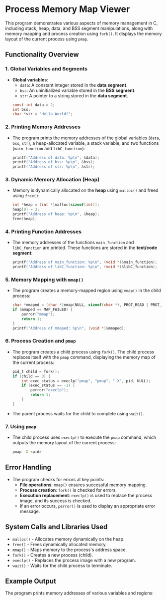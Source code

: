 # Process Memory Map Viewer

This program demonstrates various aspects of memory management in C, including stack, heap, data, and BSS segment manipulations, along with memory mapping and process creation using `fork()`. It displays the memory layout of the current process using `pmap`.

## Functionality Overview

### 1. **Global Variables and Segments**
   - **Global variables**:
     - `data`: A constant integer stored in the **data segment**.
     - `bss`: An uninitialized variable stored in the **BSS segment**.
     - `str`: A pointer to a string stored in the **data segment**.
     ```c
     const int data = 2;
     int bss;
     char *str = "Hello World!";
     ```

### 2. **Printing Memory Addresses**
   - The program prints the memory addresses of the global variables (`data`, `bss`, `str`), a heap-allocated variable, a stack variable, and two functions (`main_function` and `libC_function`):
     ```c
     printf("Address of data: %p\n", &data);
     printf("Address of bss: %p\n", &bss);
     printf("Address of str: %p\n", &str);
     ```

### 3. **Dynamic Memory Allocation (Heap)**
   - Memory is dynamically allocated on the **heap** using `malloc()` and freed using `free()`:
     ```c
     int *heap = (int *)malloc(sizeof(int));
     heap[0] = 3;
     printf("Address of heap: %p\n", &heap);
     free(heap);
     ```

### 4. **Printing Function Addresses**
   - The memory addresses of the functions `main_function` and `libC_function` are printed. These functions are stored in the **text/code segment**:
     ```c
     printf("Address of main_function: %p\n", (void *)&main_function);
     printf("Address of libC_function: %p\n", (void *)&libC_function);
     ```

### 5. **Memory Mapping with `mmap()`**
   - The program creates a memory-mapped region using `mmap()` in the child process:
     ```c
     char *mmaped = (char *)mmap(NULL, sizeof(char *), PROT_READ | PROT_WRITE, MAP_SHARED | MAP_ANONYMOUS, -1, 0);
     if (mmaped == MAP_FAILED) {
         perror("mmap");
         return 1;
     }
     printf("Address of mmaped: %p\n", (void *)&mmaped);
     ```

### 6. **Process Creation and `pmap`**
   - The program creates a child process using `fork()`. The child process replaces itself with the `pmap` command, displaying the memory map of the current process:
     ```c
     pid_t child = fork();
     if (child == 0) {
         int exec_status = execlp("pmap", "pmap", "-X", pid, NULL);
         if (exec_status == -1) {
             perror("execlp");
             return 1;
         }
     }
     ```
   - The parent process waits for the child to complete using `wait()`.

### 7. **Using `pmap`**
   - The child process uses `execlp()` to execute the `pmap` command, which outputs the memory layout of the current process:
     ```bash
     pmap -X <pid>
     ```

## Error Handling
- The program checks for errors at key points:
  - **File operations**: `mmap()` ensures successful memory mapping.
  - **Process creation**: `fork()` is checked for errors.
  - **Execution replacement**: `execlp()` is used to replace the process image, and its success is checked.
  - If an error occurs, `perror()` is used to display an appropriate error message.

## System Calls and Libraries Used
- `malloc()` - Allocates memory dynamically on the heap.
- `free()` - Frees dynamically allocated memory.
- `mmap()` - Maps memory to the process's address space.
- `fork()` - Creates a new process (child).
- `execlp()` - Replaces the process image with a new program.
- `wait()` - Waits for the child process to terminate.

## Example Output

The program prints memory addresses of various variables and regions:

